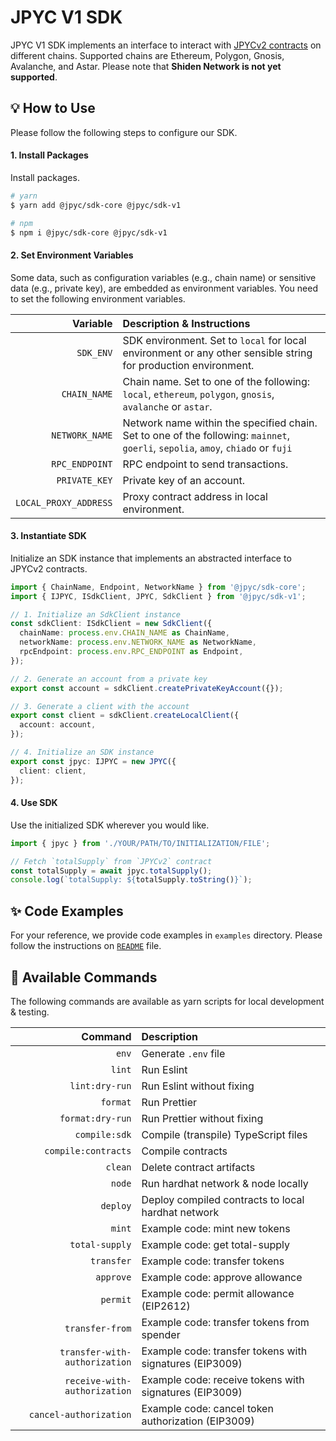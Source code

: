 # JPYC V1 SDK

JPYC V1 SDK implements an interface to interact with [JPYCv2 contracts](https://github.com/jcam1/JPYCv2) on different chains. Supported chains are Ethereum, Polygon, Gnosis, Avalanche, and Astar. Please note that **Shiden Network is not yet supported**.

## 💡 How to Use

Please follow the following steps to configure our SDK.

#### 1. Install Packages

Install packages.

```sh
# yarn
$ yarn add @jpyc/sdk-core @jpyc/sdk-v1

# npm
$ npm i @jpyc/sdk-core @jpyc/sdk-v1
```

#### 2. Set Environment Variables

Some data, such as configuration variables (e.g., chain name) or sensitive data (e.g., private key), are embedded as environment variables. You need to set the following environment variables.

|              Variable | Description & Instructions                                                                                                        |
| --------------------: | :-------------------------------------------------------------------------------------------------------------------------------- |
|             `SDK_ENV` | SDK environment. Set to `local` for local environment or any other sensible string for production environment.                    |
|          `CHAIN_NAME` | Chain name. Set to one of the following\: `local`, `ethereum`, `polygon`, `gnosis`, `avalanche` or `astar`.                       |
|        `NETWORK_NAME` | Network name within the specified chain. Set to one of the following\: `mainnet`, `goerli`, `sepolia`, `amoy`, `chiado` or `fuji` |
|        `RPC_ENDPOINT` | RPC endpoint to send transactions.                                                                                                |
|         `PRIVATE_KEY` | Private key of an account.                                                                                                        |
| `LOCAL_PROXY_ADDRESS` | Proxy contract address in local environment.                                                                                      |

#### 3. Instantiate SDK

Initialize an SDK instance that implements an abstracted interface to JPYCv2 contracts.

```ts
import { ChainName, Endpoint, NetworkName } from '@jpyc/sdk-core';
import { IJPYC, ISdkClient, JPYC, SdkClient } from '@jpyc/sdk-v1';

// 1. Initialize an SdkClient instance
const sdkClient: ISdkClient = new SdkClient({
  chainName: process.env.CHAIN_NAME as ChainName,
  networkName: process.env.NETWORK_NAME as NetworkName,
  rpcEndpoint: process.env.RPC_ENDPOINT as Endpoint,
});

// 2. Generate an account from a private key
export const account = sdkClient.createPrivateKeyAccount({});

// 3. Generate a client with the account
export const client = sdkClient.createLocalClient({
  account: account,
});

// 4. Initialize an SDK instance
export const jpyc: IJPYC = new JPYC({
  client: client,
});
```

#### 4. Use SDK

Use the initialized SDK wherever you would like.

```ts
import { jpyc } from './YOUR/PATH/TO/INITIALIZATION/FILE';

// Fetch `totalSupply` from `JPYCv2` contract
const totalSupply = await jpyc.totalSupply();
console.log(`totalSupply: ${totalSupply.toString()}`);
```

## ✨ Code Examples

For your reference, we provide code examples in `examples` directory. Please follow the instructions on [`README`](./examples/README.md) file.

## 🤖 Available Commands

The following commands are available as yarn scripts for local development & testing.

|                       Command | Description                                             |
| ----------------------------: | :------------------------------------------------------ |
|                         `env` | Generate `.env` file                                    |
|                        `lint` | Run Eslint                                              |
|                `lint:dry-run` | Run Eslint without fixing                               |
|                      `format` | Run Prettier                                            |
|              `format:dry-run` | Run Prettier without fixing                             |
|                 `compile:sdk` | Compile (transpile) TypeScript files                    |
|           `compile:contracts` | Compile contracts                                       |
|                       `clean` | Delete contract artifacts                               |
|                        `node` | Run hardhat network & node locally                      |
|                      `deploy` | Deploy compiled contracts to local hardhat network      |
|                        `mint` | Example code: mint new tokens                           |
|                `total-supply` | Example code: get total-supply                          |
|                    `transfer` | Example code: transfer tokens                           |
|                     `approve` | Example code: approve allowance                         |
|                      `permit` | Example code: permit allowance (EIP2612)                |
|               `transfer-from` | Example code: transfer tokens from spender              |
| `transfer-with-authorization` | Example code: transfer tokens with signatures (EIP3009) |
|  `receive-with-authorization` | Example code: receive tokens with signatures (EIP3009)  |
|        `cancel-authorization` | Example code: cancel token authorization (EIP3009)      |
